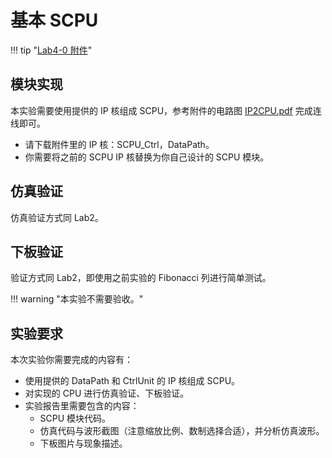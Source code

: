 # 基本 SCPU

!!! tip "[Lab4-0 附件](./attachment/Lab04-0.zip)"

## 模块实现

本实验需要使用提供的 IP 核组成 SCPU，参考附件的电路图 [IP2CPU.pdf](./attachment/IP2CPU.pdf) 完成连线即可。

* 请下载附件里的 IP 核：SCPU_Ctrl，DataPath。
* 你需要将之前的 SCPU IP 核替换为你自己设计的 SCPU 模块。

## 仿真验证

仿真验证方式同 Lab2。

## 下板验证

验证方式同 Lab2，即使用之前实验的 Fibonacci 列进行简单测试。

!!! warning "本实验不需要验收。"

## 实验要求

本次实验你需要完成的内容有：

* 使用提供的 DataPath 和 CtrlUnit 的 IP 核组成 SCPU。
* 对实现的 CPU 进行仿真验证、下板验证。
* 实验报告里需要包含的内容：
    * SCPU 模块代码。
    * 仿真代码与波形截图（注意缩放比例、数制选择合适），并分析仿真波形。
    * 下板图片与现象描述。
